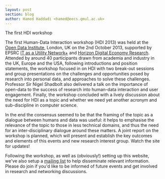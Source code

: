 ```yaml
---
layout: post
section: blog
author: Hamed Haddadi <hamed@eecs.qmul.ac.uk>
---
```


The first HDI workshop

The first Human-Data Interaction workshop (HDI 2013) was held at the [Open Data Institute][odi], London, UK on the 2nd October 2013, supported by EPSRC [IT as a Utility Network+][itaau] and [Horizon Digital Economy Research][horizon]. Attended by around 40 participants drawn from academia and industry in the UK, Europe and the USA, following introductions and position statements, the workshop focused in on HDI with two break-out sessions and group presentations on the challenges and opportunities posed by research into personal data, and approaches to solve these challenges. Professor Sir Nigel Shadbolt also delivered a talk on the importance of open-data to the success of research into human-data interaction and user engagement. Finally, the workshop concluded with a lively discussion about the need for HDI as a topic and whether we need yet another acronym and sub-discipline in computer science.

In the end the consensus seemed to be that the framing of the topic as a dialogue between humans and data was useful: it helps to emphasise the relevance of the topic to those in less technical domains, and thus the need for an inter-disciplinary dialogue around these matters. A joint report on the workshop is planned, which will present and establish the key outcomes and elements of this events and new research interest group. Watch the site for updates!

Following the workshop, as well as (obviously!) setting up this website, we've also setup a [mailing list][list] to help disseminate relevant information. Please do join if you'd like to be informed of future events and get involved in research and networking discussions.


[odi]: http://theodi.org/
[horizon]: http://www.horizon.ac.uk/
[itaau]: http://itutility.ac.uk/
[list]: http://jiscmail.ac.uk/HDI
